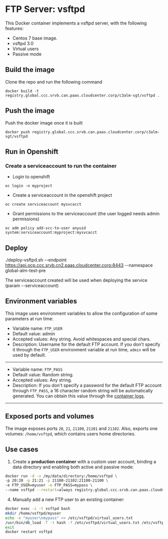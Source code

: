 # FTP Server: vsftpd

This Docker container implements a vsftpd server, with the following features:

 * Centos 7 base image.
 * vsftpd 3.0
 * Virtual users
 * Passive mode

## Build the image
Clone the repo and run the following command

```
docker build -t registry.global.ccc.srvb.can.paas.cloudcenter.corp/c3alm-sgt/vsftpd .
```

## Push the image
Push the docker image once it is built

```
docker push registry.global.ccc.srvb.can.paas.cloudcenter.corp/c3alm-sgt/vsftpd
```

## Run in Openshift

### Create a serviceaccount to run the container
* Login to openshift
```
oc login -n myproject
```
* Create a serviceaccount in the openshift project
```
oc create serviceaccount mysvcacct
```
* Grant permissions to the serviceaccount (the user logged needs admin permissions)
```
oc adm policy add-scc-to-user anyuid system:serviceaccount:myproject:mysvcacct
```

## Deploy

./deploy-vsftpd.sh --endpoint https://api.ocp.ccc.srvb.cn2.paas.cloudcenter.corp:8443 --namespace global-alm-test-pre


The serviceaccount created will be used when deploying the service (param --serviceaccount)


Environment variables
----

This image uses environment variables to allow the configuration of some parameters at run time:

* Variable name: `FTP_USER`
* Default value: admin
* Accepted values: Any string. Avoid whitespaces and special chars.
* Description: Username for the default FTP account. If you don't specify it through the `FTP_USER` environment variable at run time, `admin` will be used by default.

----

* Variable name: `FTP_PASS`
* Default value: Random string.
* Accepted values: Any string.
* Description: If you don't specify a password for the default FTP account through `FTP_PASS`, a 16 character random string will be automatically generated. You can obtain this value through the [container logs](https://docs.docker.com/engine/reference/commandline/container_logs/).

----

Exposed ports and volumes
----

The image exposes ports `20`, `21`, `21100`, `21101` and `21102`. Also, exports one volumes: `/home/vsftpd`, which contains users home directories.

Use cases
----

1) Create a **production container** with a custom user account, binding a data directory and enabling both active and passive mode:

```bash
docker run -d -v /my/data/directory:/home/vsftpd \
-p 20:20 -p 21:21 -p 21100-21102:21100-21100 \
-e FTP_USER=myuser -e FTP_PASS=mypass \
--name vsftpd --restart=always registry.global.ccc.srvb.can.paas.cloudcenter.corp/c3alm-sgt/vsftpd
```

4) Manually add a new FTP user to an existing container:
```bash
docker exec -i -t vsftpd bash
mkdir /home/vsftpd/myuser
echo -e "myuser\nmypass" >> /etc/vsftpd/virtual_users.txt
/usr/bin/db_load -T -t hash -f /etc/vsftpd/virtual_users.txt /etc/vsftpd/virtual_users.db
exit
docker restart vsftpd
```
